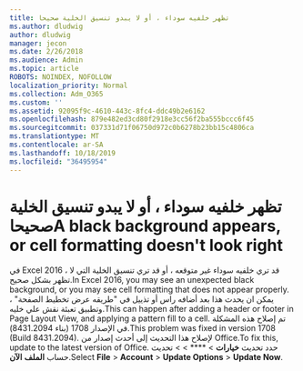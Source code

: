 ```yaml
---
title: تظهر خلفيه سوداء ، أو لا يبدو تنسيق الخلية صحيحا
ms.author: dludwig
author: dludwig
manager: jecon
ms.date: 2/26/2018
ms.audience: Admin
ms.topic: article
ROBOTS: NOINDEX, NOFOLLOW
localization_priority: Normal
ms.collection: Adm_O365
ms.custom: ''
ms.assetid: 92095f9c-4610-443c-8fc4-ddc49b2e6162
ms.openlocfilehash: 879e482ed3cd80f2918e3cc56f2ba555bccc6f45
ms.sourcegitcommit: 037331d71f06750d972c0b6278b23bb15c4806ca
ms.translationtype: MT
ms.contentlocale: ar-SA
ms.lasthandoff: 10/18/2019
ms.locfileid: "36495954"
---
```

# <a name="a-black-background-appears-or-cell-formatting-doesnt-look-right"></a><span data-ttu-id="73566-102">تظهر خلفيه سوداء ، أو لا يبدو تنسيق الخلية صحيحا</span><span class="sxs-lookup"><span data-stu-id="73566-102">A black background appears, or cell formatting doesn't look right</span></span>

<span data-ttu-id="73566-103">في Excel 2016 ، قد تري خلفيه سوداء غير متوقعه ، أو قد تري تنسيق الخلية التي لا تظهر بشكل صحيح.</span><span class="sxs-lookup"><span data-stu-id="73566-103">In Excel 2016, you may see an unexpected black background, or you may see cell formatting that does not appear properly.</span></span> <span data-ttu-id="73566-104">يمكن ان يحدث هذا بعد أضافه راس أو تذييل في "طريقه عرض تخطيط الصفحة" ، وتطبيق تعبئة نقش علي خليه.</span><span class="sxs-lookup"><span data-stu-id="73566-104">This can happen after adding a header or footer in Page Layout View, and applying a pattern fill to a cell.</span></span> <span data-ttu-id="73566-105">تم إصلاح هذه المشكلة في الإصدار 1708 (بناء 8431.2094).</span><span class="sxs-lookup"><span data-stu-id="73566-105">This problem was fixed in version 1708 (Build 8431.2094).</span></span> <span data-ttu-id="73566-106">لإصلاح هذا التحديث إلى أحدث إصدار من Office.</span><span class="sxs-lookup"><span data-stu-id="73566-106">To fix this, update to the latest version of Office.</span></span> <span data-ttu-id="73566-107">حدد تحديث **خيارات** \> \*\*\*\* \> \> تحديث حساب **الملف** **الآن**.</span><span class="sxs-lookup"><span data-stu-id="73566-107">Select **File** \> **Account** \> **Update Options** \> **Update Now**.</span></span>
  

